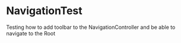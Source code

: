 # NavigationTest
Testing how to add toolbar to the NavigationController and be able to navigate to the Root
